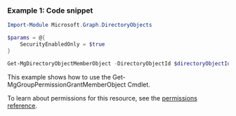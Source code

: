 ### Example 1: Code snippet

```powershellImport-Module Microsoft.Graph.DirectoryObjects

$params = @{
	SecurityEnabledOnly = $true
}

Get-MgDirectoryObjectMemberObject -DirectoryObjectId $directoryObjectId -BodyParameter $params
```
This example shows how to use the Get-MgGroupPermissionGrantMemberObject Cmdlet.
To learn about permissions for this resource, see the [permissions reference](/graph/permissions-reference).

